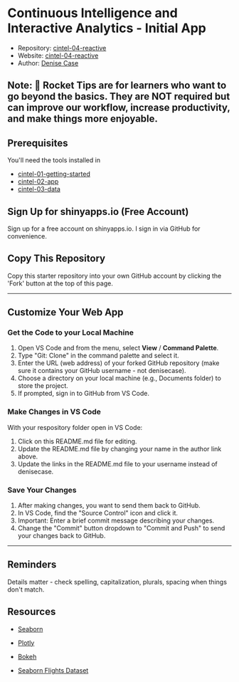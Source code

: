 # Continuous Intelligence and Interactive Analytics - Initial App

- Repository: [cintel-04-reactive](https://github.com/denisecase/cintel-04-reactive)
- Website: [cintel-04-reactive](https://denisecase.github.io/cintel-04-reactive/)
- Author: [Denise Case](https://github.com/denisecase)


Note: 🚀 Rocket Tips are for learners who want to go beyond the basics. 
They are NOT required but can improve our workflow, increase productivity, and make things more enjoyable.
-----


## Prerequisites

You'll need the tools installed in 

- [cintel-01-getting-started](https://github.com/denisecase/cintel-01-getting-started)
- [cintel-02-app](https://github.com/denisecase/cintel-02-app)
- [cintel-03-data](https://github.com/denisecase/cintel-03-data)

## Sign Up for shinyapps.io (Free Account)

Sign up for a free account on shinyapps.io. 
I sign in via GitHub for convenience.

## Copy This Repository

Copy this starter repository into your own GitHub account by clicking the 'Fork' button at the top of this page. 

-----

## Customize Your Web App

### Get the Code to your Local Machine
    
1. Open VS Code and from the menu, select **View** / **Command Palette**.
1. Type "Git: Clone" in the command palette and select it.
1. Enter the URL (web address) of your forked GitHub repository (make sure it contains your GitHub username - not denisecase).
1. Choose a directory on your local machine (e.g., Documents folder) to store the project.
1. If prompted, sign in to GitHub from VS Code.

### Make Changes in VS Code

With your respository folder open in VS Code:

1. Click on this README.md file for editing.
1. Update the README.md file by changing your name in the author link above.
1. Update the links in the README.md file to your username instead of denisecase.

### Save Your Changes

1. After making changes, you want to send them back to GitHub.
1. In VS Code, find the "Source Control" icon and click it.
1. Important: Enter a brief commit message describing your changes.
1. Change the "Commit" button dropdown to "Commit and Push" to send your changes back to GitHub.

-----

## Reminders

Details matter - check spelling, capitalization, plurals, spacing when things don't match.

## Resources

- [Seaborn](https://seaborn.pydata.org/)
- [Plotly](https://plotly.com/python/)
- [Bokeh](https://docs.bokeh.org/en/latest/index.html)


- [Seaborn Flights Dataset](https://seaborn.pydata.org/tutorial/data_structure.html)